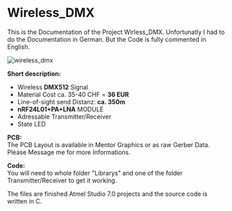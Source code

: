 # <b>Wireless_DMX</b>


This is the Documentation of the Project Wirless_DMX.
Unfortunatly I had to do the Documentation in German. But the Code is fully commented in English.

![wireless_dmx](https://cloud.githubusercontent.com/assets/22764748/19265157/44c26464-8fa4-11e6-8576-46a2e0a26329.jpg)

<b>Short description:</b>
- Wireless <b>DMX512</b> Signal
- Material Cost ca. 35-40 CHF = <b>36 EUR</b>
- Line-of-sight send Distanz: <b>ca. 350m</b>
- <b>nRF24L01+PA+LNA</b> MODULE
- Adressable Transmitter/Receiver
- State LED

<b>PCB:</b><br>
The PCB Layout is available in Mentor Graphics or as raw Gerber Data. Please Message me for more Informations.

<b>Code:</b><br>
You will need to whole folder "Librarys" and one of the folder Transmitter/Receiver to get it working.

The files are finished Atmel Studio 7.0 projects and the source code is written in C.
